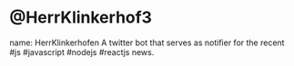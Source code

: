 # @HerrKlinkerhof3
name: HerrKlinkerhofen
A twitter bot that serves as notifier for the recent #js #javascript #nodejs #reactjs news.
